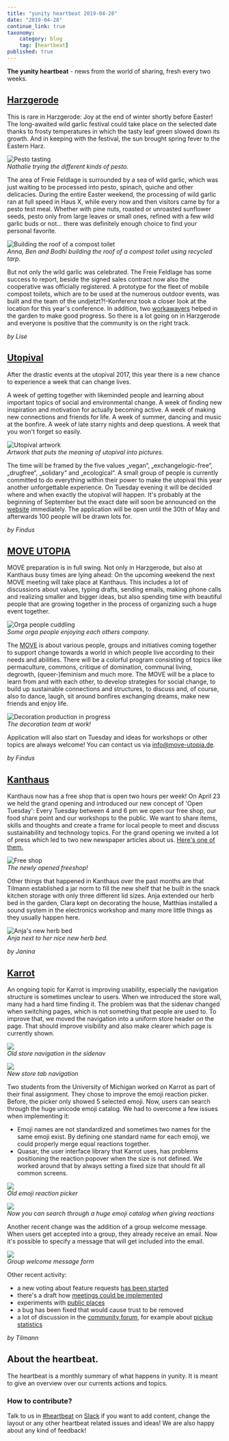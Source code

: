```yaml
---
title: "yunity heartbeat 2019-04-28"
date: "2019-04-28"
continue_link: true
taxonomy:
    category: blog
    tag: [heartbeat]
published: true
---
```


**The yunity heartbeat** - news from the world of sharing, fresh every two weeks.

## [Harzgerode](http://freiefeldlage.de/)

This is rare in Harzgerode: Joy at the end of winter shortly before Easter! The long-awaited wild garlic festival could take place on the selected date thanks to frosty temperatures in which the tasty leaf green slowed down its growth. And in keeping with the festival, the sun brought spring fever to the Eastern Harz.

![Pesto tasting](pestoTasting.jpg)<br>
_Nathalie trying the different kinds of pesto._

The area of Freie Feldlage is surrounded by a sea of wild garlic, which was just waiting to be processed into pesto, spinach, quiche and other delicacies. During the entire Easter weekend, the processing of wild garlic ran at full speed in Haus X, while every now and then visitors came by for a pesto test meal. Whether with pine nuts, roasted or unroasted sunflower seeds, pesto only from large leaves or small ones, refined with a few wild garlic buds or not... there was definitely enough choice to find your personal favorite.

![Building the roof of a compost toilet](toiletTarp.jpg)<br>
_Anna, Ben and Bodhi building the roof of a compost toilet using recycled tarp._

But not only the wild garlic was celebrated. The Freie Feldlage has some success to report, beside the signed sales contract now also the cooperative was officially registered. A prototype for the fleet of mobile compost toilets, which are to be used at the numerous outdoor events, was built and the team of the undjetzt?!-Konferenz took a closer look at the location for this year's conference. In addition, two [workawayers](https://www.workaway.info/831333237576-en.html) helped in the garden to make good progress. So there is a lot going on in Harzgerode and everyone is positive that the community is on the right track.

_by Lise_

## [Utopival](utopival.de)

After the drastic events at the utopival 2017, this year there is a new chance to experience a week that can change lives.

A week of getting together with likeminded people and learning about important topics of social and environmental change. A week of finding new inspiration and motivation for actually becoming active. A week of making new connections and friends for life. A week of summer, dancing and music at the bonfire. A week of late starry nights and deep questions. A week that you won't forget so easily.

![Utopival artwork](utopivalHeader.jpg)<br>
_Artwork that puts the meaning of utopival into pictures._

The time will be framed by the five values „vegan“, „exchangelogic-free“, „drugfree“, „solidary“ and „ecological“.
A small group of people is currently committed to do everything within their power to make the utopival this year another unforgettable experience. On Tuesday evening it will be decided where and when exactly the utopival will happen. It's probably at the beginning of September but the exact date will soon be announced on the [website](utopival.de) immediately. The application will be open until the 30th of May and afterwards 100 people will be drawn lots for.

_by Findus_

## [MOVE UTOPIA](https://move-utopia.de/)

MOVE preparation is in full swing. Not only in Harzgerode, but also at Kanthaus busy times are lying ahead: On the upcoming weekend the next MOVE meeting will take place at Kanthaus. This includes a lot of discussions about values, typing drafts, sending emails, making phone calls and realizing smaller and bigger ideas, but also spending time with beautiful people that are growing together in the process of organizing such a huge event together.

![Orga people cuddling](moveCuddle.jpg)<br>
_Some orga people enjoying each others company._

The [MOVE](move-utopia.de) is about various people, groups and initiatives coming together to support change towards a world in which people live according to their needs and abilities. There will be a colorful program consisting of topics like permaculture, commons, critique of domination, communal living, degrowth, (queer-)feminism and much more. The MOVE will be a place to learn from and with each other, to develop strategies for social change, to build up sustainable connections and structures, to discuss and, of course, also to dance, laugh, sit around bonfires exchanging dreams, make new friends and enjoy life.

![Decoration production in progress](moveDeko.jpg)<br>
_The decoration team at work!_

Application will also start on Tuesday and ideas for workshops or other topics are always welcome! You can contact us via info@move-utopia.de.

_by Findus_

## [Kanthaus](https://kanthaus.online)

Kanthaus now has a free shop that is open two hours per week! On April 23 we held the grand opening and introduced our new concept of 'Open Tuesday': Every Tuesday between 4 and 6 pm we open our free shop, our food share point and our workshops to the public. We want to share items, skills and thoughts and create a frame for local people to meet and discuss sustainability and technology topics. For the grand opening we invited a lot of press which led to two new newspaper articles about us. [Here's one of them.](https://kanthaus.online/de/about/press/2019-04-24_wln-freeshop)

![Free shop](freeshop.jpg)<br>
_The newly opened freeshop!_

Other things that happened in Kanthaus over the past months are that Tilmann established a jar norm to fill the new shelf that he built in the snack kitchen storage with only three different lid sizes. Anja extended our herb bed in the garden, Clara kept on decorating the house, Matthias installed a sound system in the electronics workshop and many more little things as they usually happen here.

![Anja's new herb bed](anjaHerbs.jpg)<br>
_Anja next to her nice new herb bed._

_by Janina_

## [Karrot](https://karrot.world)

An ongoing topic for Karrot is improving usability, especially the navigation structure is sometimes unclear to users. When we introduced the store wall, many had a hard time finding it. The problem was that the sidenav changed when switching pages, which is not something that people are used to.
To improve that, we moved the navigation into a uniform store header _on_ the page. That should improve visibility and also make clearer which page is currently shown.

![](karrot-store-navigation.png)<br>
_Old store navigation in the sidenav_

![](https://user-images.githubusercontent.com/4410802/56653712-8ab4ba80-668e-11e9-8249-f2ab8ff1a41c.png)<br>
_New store tab navigation_

Two students from the University of Michigan worked on Karrot as part of their final assignment. They chose to improve the emoji reaction picker. Before, the picker only showed 5 selected emoji. Now, users can search through the huge unicode emoji catalog.
We had to overcome a few issues when implementing it:
- Emoji names are not standardized and sometimes two names for the same emoji exist. By defining one standard name for each emoji, we could properly merge equal reactions together.
- Quasar, the user interface library that Karrot uses, has problems positioning the reaction popover when the size is not defined. We worked around that by always setting a fixed size that should fit all common screens.

![](https://user-images.githubusercontent.com/4410802/43389579-5898289a-93ec-11e8-8acd-fdcfb4e935b8.png)<br>
_Old emoji reaction picker_

![](karrot-reactions.png?resize=300)<br>
_Now you can search through a huge emoji catalog when giving reactions_

Another recent change was the addition of a group welcome message. When users get accepted into a group, they already receive an email. Now it's possible to specify a message that will get included into the email.

![](https://user-images.githubusercontent.com/1835675/55658864-861f8380-57ff-11e9-8e84-0326defca298.png)<br>
_Group welcome message form_

Other recent activity:
- a new voting about feature requests [has been started](https://community.foodsaving.world/t/collecting-and-voting-on-feature-requests-summer-2019/268)
- there's a draft how [meetings could be implemented](https://github.com/yunity/karrot-frontend/pull/1450)
- experiments with [public places](https://github.com/yunity/karrot-frontend/pull/1449)
- a bug has been fixed that would cause trust to be removed
- a lot of discussion in the [community forum](https://community.foodsaving.world), for example about [pickup statistics](https://community.foodsaving.world/t/statistics-about-the-amount-of-saved-food/85/12)

_by Tilmann_

## About the heartbeat.
The heartbeat is a monthly summary of what happens in yunity. It is meant to give an overview over our currents actions and topics.

### How to contribute?
Talk to us in [#heartbeat](https://yunity.slack.com/messages/heartbeat/) on [Slack](https://slackin.yunity.org) if you want to add content, change the layout or any other heartbeat related issues and ideas! We are also happy about any kind of feedback!
